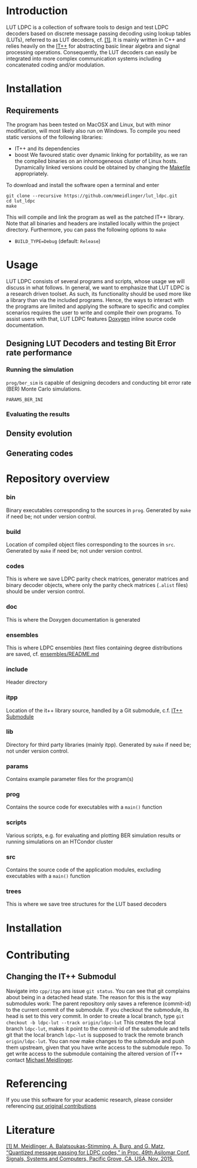 # Introduction

LUT LDPC is a collection of software tools to design and test LDPC decoders based on discrete message passing decoding
using lookup tables (LUTs), referred to as LUT decoders, cf. [[1]](#Literature). It is mainly written in C++ and relies heavily on the [IT++](http://itpp.sourceforge.net/) for abstracting basic linear algebra and signal processing operations.
Consequently, the LUT decoders can easily be integrated into more complex communication systems including concatenated coding and/or modulation.

# Installation

## Requirements
The program has been tested on MacOSX and Linux, but with minor modification, will most likely also run on Windows. To compile you need static versions of the following libraries:
* IT++ and its dependencies
* boost
We favoured static over dynamic linking for portability, as we ran the compiled binaries on an inhomogeneous cluster of Linux hosts.
Dynamically linked versions could be obtained by changing the [Makefile](Makefile) appropriately.

To download and install the software open a terminal and enter
```
git clone --recursive https://github.com/mmeidlinger/lut_ldpc.git
cd lut_ldpc
make
```
This will compile and link the program as well as the patched IT++ library.
Note that all binaries and headers  are installed locally within the project directory.
Furthermore, you can pass the following options to `make`
* `BUILD_TYPE=Debug` (default: `Release`)


# Usage

LUT LDPC consists of several programs and scripts, whose usage we will discuss in what follows. In general, we want to emphasize that LUT LDPC is a research driven toolset. As such, its functionality should be used more like a library than via the included programs. Hence,
the ways to interact with the programs are limited and applying the software to specific and complex scenarios requires the user to write and compile their own programs. To assist users with that, LUT LDPC features [Doxygen](www.doxygen.org/) inline source code documentation.

## Designing LUT Decoders and testing Bit Error rate performance
### Running the simulation
`prog/ber_sim` is capable of designing decoders and conducting bit error rate (BER) Monte Carlo simulations.
```
PARAMS_BER_INI
```


### Evaluating the results

## Density evolution

## Generating codes



# Repository overview

### bin
Binary executables  corresponding to the sources in `prog`. Generated by `make` if need be; not under version control.

### build
Location of compiled object files  corresponding to the sources in `src`. Generated by `make` if need be; not under version control.

### codes
This is where we save LDPC parity check matrices, generator matrices and binary decoder objects, where only the parity check matrices (`.alist` files) should be under version control.

### doc
This is where the Doxygen documentation is generated

### ensembles
This is where LDPC ensembles (text files containing degree distributions are saved, cf. [ensembles/README.md](ensembles/README.md)

### include
Header directory

### itpp 
Location of the it++ library source, handled by a Git submodule, c.f. [IT++ Submodule](#it-submodule)

### lib
Directory for third party libraries (mainly itpp). Generated by `make` if need be; not under version control.

### params
Contains example parameter files for the program(s)

### prog
Contains the source code for executables with a `main()` function

### scripts
Various scripts, e.g. for evaluating and plotting BER simulation results or running simulations on an HTCondor cluster

### src
Contains the source code of the application modules, excluding executables with a `main()` function

### trees
This is where we save tree structures for the LUT based decoders



# Installation





# Contributing

## Changing the IT++ Submodul
Navigate into `cpp/itpp` ans issue `git status`. You can see that git complains about being in a detached head state. 
The reason for this is the way submodules work: The parent repository only saves a reference (commit-id) to the current commit of the
submodule. If you checkout the submodule, its head is set to this very commit. In order to create a local branch, type
``` git checkout -b ldpc-lut --track origin/ldpc-lut ```
This creates the local branch `ldpc-lut`, makes it point to the commit-id of the submodule and tells git that the
local branch `ldpc-lut` is supposed to track the remote branch `origin/ldpc-lut`.
You can now make changes to the submodule and push them upstream, given that you have write access to the submodule repo.
To get write access to the submodule containing the altered version of IT++ contact [Michael Meidlinger](mailto:michael@meidlinger.info).

# Referencing
If you use this software for your academic research, please consider referencing [our original contributions](#Literature)
# Literature
[[1] M. Meidlinger, A. Balatsoukas-Stimming, A. Burg, and G. Matz, “Quantized message passing for LDPC codes,” in Proc. 49th Asilomar Conf. Signals, Systems and Computers, Pacific Grove, CA, USA, Nov. 2015.](http://ieeexplore.ieee.org/document/7421419/)



